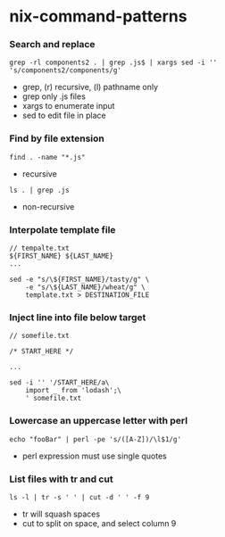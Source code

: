 # nix-command-patterns

### Search and replace
```
grep -rl components2 . | grep .js$ | xargs sed -i '' 's/components2/components/g'
```
- grep, (r) recursive, (l) pathname only
- grep only .js files
- xargs to enumerate input
- sed to edit file in place

### Find by file extension
```
find . -name "*.js"
```
- recursive
```
ls . | grep .js
```
- non-recursive

### Interpolate template file
```
// tempalte.txt
${FIRST_NAME} ${LAST_NAME}
...

sed -e "s/\${FIRST_NAME}/tasty/g" \
    -e "s/\${LAST_NAME}/wheat/g" \
    template.txt > DESTINATION_FILE
```

### Inject line into file below target
```
// somefile.txt

/* START_HERE */

...

sed -i '' '/START_HERE/a\
    import _ from 'lodash';\
    ' somefile.txt
```
### Lowercase an uppercase letter with perl
```
echo "fooBar" | perl -pe 's/([A-Z])/\l$1/g'
```
- perl expression must use single quotes
### List files with tr and cut
```
ls -l | tr -s ' ' | cut -d ' ' -f 9
```
- tr will squash spaces
- cut to split on space, and select column 9
